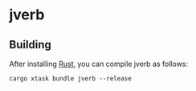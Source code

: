 # jverb

## Building

After installing [Rust](https://rustup.rs/), you can compile jverb as follows:

```shell
cargo xtask bundle jverb --release
```

